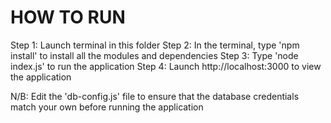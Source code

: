 # HOW TO RUN
Step 1: Launch terminal in this folder
Step 2: In the terminal, type 'npm install' to install all the modules and dependencies
Step 3: Type 'node index.js' to run the application
Step 4: Launch http://localhost:3000 to view the application

N/B: Edit the 'db-config.js' file to ensure that the database credentials match your own before running the application